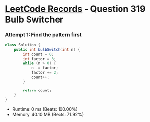 # [LeetCode Records](../../README.md) - Question 319 Bulb Switcher

### Attempt 1: Find the pattern first
```java
class Solution {
    public int bulbSwitch(int n) {
        int count = 0;
        int factor = 3;
        while (n > 0) {
            n -= factor;
            factor += 2;
            count++;
        }

        return count;
    }
}
```
- Runtime: 0 ms (Beats: 100.00%)
- Memory: 40.10 MB (Beats: 71.92%)

<br>
